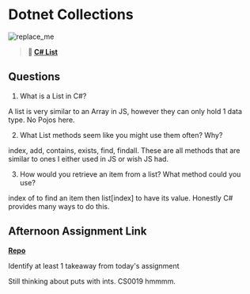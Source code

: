 # Dotnet Collections

![replace_me](https://codeworks.blob.core.windows.net/public/assets/img/illustrations/placeholder.svg)

> **📖 [C# List](https://codeworksacademy.com/fs-student-guide/resources/wk10/02-List-Methods)**

## Questions

1. What is a List in C#?

A list is very similar to an Array in JS, however they can only hold 1 data type. No Pojos here. 

2. What List methods seem like you might use them often? Why?

index, add, contains, exists, find, findall. These are all methods that are similar to ones I either used in JS or wish JS had. 

3. How would you retrieve an item from a list? What method could you use?

index of to find an item then list[index] to have its value. Honestly C# provides many ways to do this. 

## Afternoon Assignment Link

**[Repo](https://github.com/mykealw/GregsListC-)**

Identify at least 1 takeaway from today's assignment

Still thinking about puts with ints. CS0019 hmmmm. 